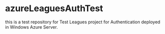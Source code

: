 azureLeaguesAuthTest
====================

this is a test repository for Test Leagues project for Authentication deployed in Windows Azure Server.